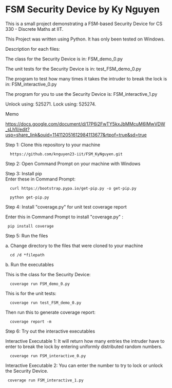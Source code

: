 # FSM Security Device by Ky Nguyen
This is a small project demonstrating a FSM-based Security Device for CS 330 - Discrete Maths at IIT.



This Project was written using Python. It has only been tested on Windows.


Description for each files:

The class for the Security Device is in: FSM_demo_0.py

The unit tests for the Security Device is in: test_FSM_demo_0.py

The program to test how many times it takes the intruder to break the lock is in: FSM_interactive_0.py

The program for you to use the Security Device is: FSM_interactive_1.py

Unlock using: 525271. Lock using: 525274.

Memo

https://docs.google.com/document/d/17P6i2FwTY5kxJbMMcuM6IMwVDW_sLh1l/edit?usp=share_link&ouid=114112051612984113677&rtpof=true&sd=true


Step 1: Clone this repository to your machine
      
      https://github.com/knguyen23-iit/FSM_KyNguyen.git


Step 2: Open Command Prompt on your machine with Windows

Step 3: Install pip      
      Enter these in Command Prompt:
      
      curl https://bootstrap.pypa.io/get-pip.py -o get-pip.py
      
      python get-pip.py


Step 4: Install "coverage.py" for unit test coverage report
      
Enter this in Command Prompt to install "coverage.py" :
            
     pip install coverage
      

Step 5: Run  the files

a. Change directory to the files that were cloned to your machine
      
      cd /d *filepath
      

b. Run the executables
   
   This is the class for the Security Device:
   
      coverage run FSM_demo_0.py
      
   This is for the unit tests:
      
      coverage run test_FSM_demo_0.py
   
   Then run this to generate coverage report:
       
      coverage report -m
      

Step 6: Try out the interactive executables

Interactive Executable 1: 
It will return how many entries the intruder have to enter to break the lock by entering uniformly distributed random numbers.
          
      coverage run FSM_interactive_0.py
            
    
Interactive Executable 2: 
You can enter the number to try to lock or unlock the Security Device. 

     coverage run FSM_interactive_1.py
                     
